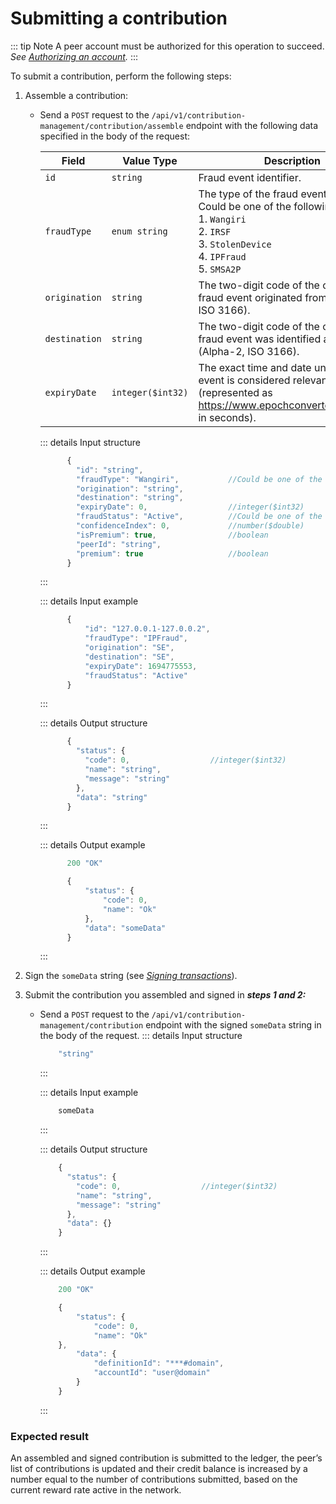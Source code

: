 # Submitting a contribution

::: tip Note
A peer account must be authorized for this operation to succeed.
*See [Authorizing an account](Authorizing_an_account.md).*
:::

To submit a contribution, perform the following steps:

1. Assemble a contribution:
    - Send a `POST` request to the `/api/v1/contribution-management/contribution/assemble` endpoint with the following data specified in the body of the request:


      | Field | Value Type | Description |
      | --- | --- | --- |
      | `id` | `string` | Fraud event identifier. |
      | `fraudType` | `enum string` | The type of the fraud event. <br> Could be one of the following: <br> 1. `Wangiri` <br> 2. `IRSF` <br> 3. `StolenDevice` <br> 4. `IPFraud` <br> 5. `SMSA2P` |
      | `origination` | `string` | The two-digit code of the country the fraud event originated from (Alpha-2, ISO 3166). |
      | `destination` | `string` | The two-digit code of the country the fraud event was identified as such (Alpha-2, ISO 3166). |
      | `expiryDate` | `integer($int32)` | The exact time and date until which the event is considered relevant (represented as https://www.epochconverter.com/clock in seconds). |


      ::: details Input structure

      ```jsx
            {
              "id": "string",
              "fraudType": "Wangiri",           //Could be one of the following: Wangiri, IRSF, StolenDevice, IPFraud, SMSA2P
              "origination": "string",
              "destination": "string",
              "expiryDate": 0,                  //integer($int32)
              "fraudStatus": "Active",          //Could be one of the following: Active, Expired, Flagged
              "confidenceIndex": 0,             //number($double)
              "isPremium": true,                //boolean
              "peerId": "string",
              "premium": true                   //boolean
            }
      ```
      :::

      ::: details Input example

      ```jsx
            {
            	"id": "127.0.0.1-127.0.0.2",
            	"fraudType": "IPFraud",
            	"origination": "SE",
            	"destination": "SE",
            	"expiryDate": 1694775553,
            	"fraudStatus": "Active"
            }
      ```
      :::

      ::: details Output structure

      ```jsx
            {
              "status": {
                "code": 0,                  //integer($int32)
                "name": "string",
                "message": "string"
              },
              "data": "string"
            }
      ```
      :::

      ::: details Output example

      ```jsx
            200 "OK"

            {
            	"status": {
            		"code": 0,
            		"name": "Ok"
            	},
            	"data": "someData"
            }
      ```
      :::

2. Sign the `someData` string (see *[Signing transactions](Signing_transactions.md)*).
3. Submit the contribution you assembled and signed in ***steps 1 and 2:***
    - Send a `POST` request to the `/api/v1/contribution-management/contribution` endpoint with the signed `someData` string in the body of the request.
        ::: details Input structure

        ```jsx
            "string"
        ```
        :::

        ::: details Input example

        ```jsx
            someData
        ```
        :::

        ::: details Output structure

        ```jsx
            {
              "status": {
                "code": 0,                  //integer($int32)
                "name": "string",
                "message": "string"
              },
              "data": {}
            }
        ```
        :::

        ::: details Output example

        ```jsx
            200 "OK"

            {
            	"status": {
            		"code": 0,
            		"name": "Ok"
            },
            	"data": {
            		"definitionId": "***#domain",
            		"accountId": "user@domain"
            	}
            }
        ```
        :::


### Expected result

An assembled and signed contribution is submitted to the ledger, the peer’s list of contributions is updated and their credit balance is increased by a number equal to the number of contributions submitted, based on the current reward rate active in the network.
